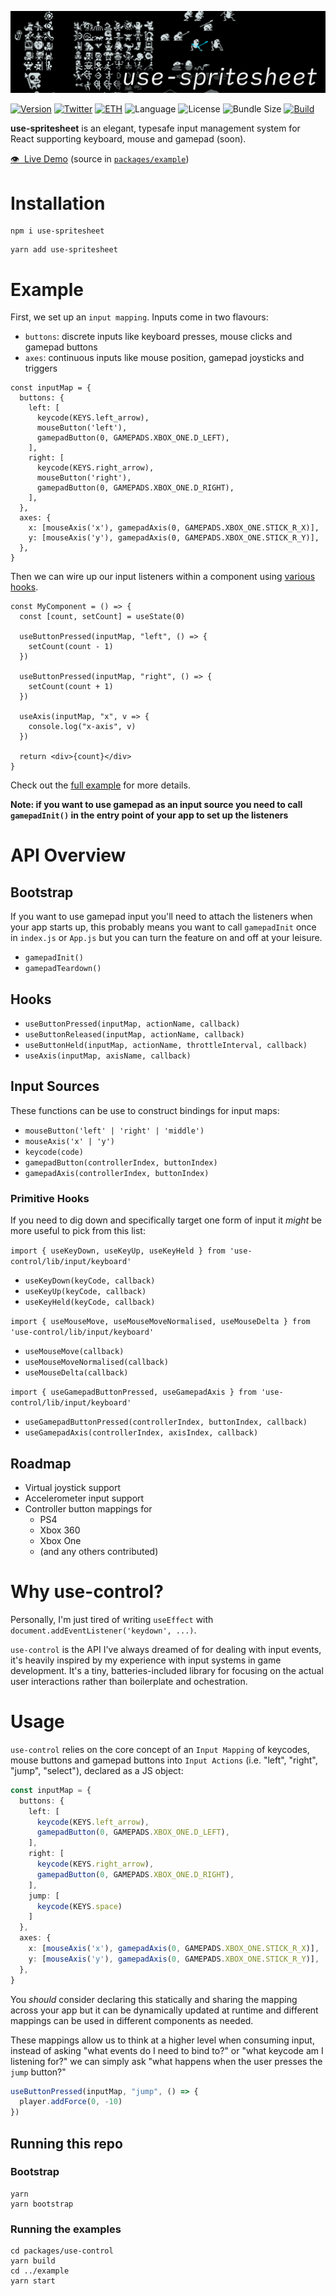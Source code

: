 <a href=""><img src="https://github.com/bfollington/use-spritesheet/blob/main/banner.png?raw=true" /></a>
<br />

[![Version](https://img.shields.io/npm/v/use-spritesheet?style=flat&colorA=000000&colorB=000000)](https://npmjs.com/package/use-spritesheet)
[![Twitter](https://img.shields.io/twitter/follow/vivavolt?label=%40vivavolt&style=flat&colorA=000000&colorB=000000&logo=twitter&logoColor=000000)](https://twitter.com/vivavolt)
[![ETH](https://img.shields.io/badge/ETH-f5f5f5?style=flat&colorA=000000&colorB=000000)](https://blockchain.com/eth/address/0x981e493b795A7a28c43Bf8d7a8E125C419435Fa7)
![Language](https://img.shields.io/github/languages/top/bfollington/use-spritesheet?style=flat&colorA=000000&colorB=000000)
![License](https://img.shields.io/github/license/bfollington/use-spritesheet?style=flat&colorA=000000&colorB=000000)
![Bundle Size](https://img.shields.io/bundlephobia/min/use-spritesheet?style=flat&colorA=000000&colorB=000000)
[![Build](https://github.com/bfollington/use-spritesheet/workflows/Build/badge.svg)](https://github.com/bfollington/use-spritesheet/actions?query=workflow%3A%22Build%22)

<p><strong>use-spritesheet</strong> is an elegant, typesafe input management system for React supporting keyboard, mouse and gamepad (soon).</p>
  
<p><a href="https://use-spritesheet.vercel.app/">👁 &nbsp;Live Demo</a> (source in <a href="https://github.com/bfollington/use-spritesheet/tree/main/packages/example"><code>packages/example</code></a>)</p>

# Installation
```
npm i use-spritesheet
```

```
yarn add use-spritesheet
```

# Example

First, we set up an `input mapping`. Inputs come in two flavours:
- `buttons`: discrete inputs like keyboard presses, mouse clicks and gamepad buttons
- `axes`: continuous inputs like mouse position, gamepad joysticks and triggers

```tsx
const inputMap = {
  buttons: {
    left: [
      keycode(KEYS.left_arrow),
      mouseButton('left'),
      gamepadButton(0, GAMEPADS.XBOX_ONE.D_LEFT),
    ],
    right: [
      keycode(KEYS.right_arrow),
      mouseButton('right'),
      gamepadButton(0, GAMEPADS.XBOX_ONE.D_RIGHT),
    ],
  },
  axes: {
    x: [mouseAxis('x'), gamepadAxis(0, GAMEPADS.XBOX_ONE.STICK_R_X)],
    y: [mouseAxis('y'), gamepadAxis(0, GAMEPADS.XBOX_ONE.STICK_R_Y)],
  },
}
```

Then we can wire up our input listeners within a component using [various hooks](#api-overview).

```tsx
const MyComponent = () => {
  const [count, setCount] = useState(0)

  useButtonPressed(inputMap, "left", () => {
    setCount(count - 1)
  })

  useButtonPressed(inputMap, "right", () => {
    setCount(count + 1)
  })

  useAxis(inputMap, "x", v => {
    console.log("x-axis", v)
  })

  return <div>{count}</div>
}
```

Check out the <a href="https://github.com/bfollington/use-control/tree/main/packages/example">full example</a> for more details. 

**Note: if you want to use gamepad as an input source you need to call `gamepadInit()` in the entry point of your app to set up the listeners**

# API Overview

## Bootstrap

If you want to use gamepad input you'll need to attach the listeners when your app starts up, this probably means you want to call `gamepadInit` once in `index.js` or `App.js` but you can turn the feature on and off at your leisure.

- `gamepadInit()`
- `gamepadTeardown()`

## Hooks

- `useButtonPressed(inputMap, actionName, callback)`
- `useButtonReleased(inputMap, actionName, callback)`
- `useButtonHeld(inputMap, actionName, throttleInterval, callback)`
- `useAxis(inputMap, axisName, callback)`

## Input Sources

These functions can be use to construct bindings for input maps:

- `mouseButton('left' | 'right' | 'middle')`
- `mouseAxis('x' | 'y')`
- `keycode(code)`
- `gamepadButton(controllerIndex, buttonIndex)`
- `gamepadAxis(controllerIndex, buttonIndex)`

### Primitive Hooks

If you need to dig down and specifically target one form of input it _might_ be more useful to pick from this list:

`import { useKeyDown, useKeyUp, useKeyHeld } from 'use-control/lib/input/keyboard'`

- `useKeyDown(keyCode, callback)`
- `useKeyUp(keyCode, callback)`
- `useKeyHeld(keyCode, callback)`

`import { useMouseMove, useMouseMoveNormalised, useMouseDelta } from 'use-control/lib/input/keyboard'`

- `useMouseMove(callback)`
- `useMouseMoveNormalised(callback)`
- `useMouseDelta(callback)`
 
`import { useGamepadButtonPressed, useGamepadAxis } from 'use-control/lib/input/keyboard'`

- `useGamepadButtonPressed(controllerIndex, buttonIndex, callback)`
- `useGamepadAxis(controllerIndex, axisIndex, callback)`

## Roadmap

- Virtual joystick support
- Accelerometer input support
- Controller button mappings for
  - PS4
  - Xbox 360
  - Xbox One
  - (and any others contributed)

# Why use-control?

Personally, I'm just tired of writing `useEffect` with `document.addEventListener('keydown', ...)`.

`use-control` is the API I've always dreamed of for dealing with input events, it's heavily inspired by my experience with input systems in game development. It's a tiny, batteries-included library for focusing on the actual user interactions rather than boilerplate and ochestration.

# Usage 

`use-control` relies on the core concept of an `Input Mapping` of keycodes, mouse buttons and gamepad buttons into `Input Actions` (i.e. "left", "right", "jump", "select"), declared as a JS object:

```ts
const inputMap = {
  buttons: {
    left: [
      keycode(KEYS.left_arrow),
      gamepadButton(0, GAMEPADS.XBOX_ONE.D_LEFT),
    ],
    right: [
      keycode(KEYS.right_arrow),
      gamepadButton(0, GAMEPADS.XBOX_ONE.D_RIGHT),
    ],
    jump: [
      keycode(KEYS.space)
    ]
  },
  axes: {
    x: [mouseAxis('x'), gamepadAxis(0, GAMEPADS.XBOX_ONE.STICK_R_X)],
    y: [mouseAxis('y'), gamepadAxis(0, GAMEPADS.XBOX_ONE.STICK_R_Y)],
  },
}
```

You _should_ consider declaring this statically and sharing the mapping across your app but it can be dynamically updated at runtime and different mappings can be used in different components as needed.

These mappings allow us to think at a higher level when consuming input, instead of asking "what events do I need to bind to?" or "what keycode am I listening for?" we can simply ask "what happens when the user presses the `jump` button?"

```ts
useButtonPressed(inputMap, "jump", () => {
  player.addForce(0, -10)
})
```

## Running this repo

### Bootstrap

```
yarn
yarn bootstrap
```

### Running the examples

```
cd packages/use-control
yarn build
cd ../example
yarn start
```
